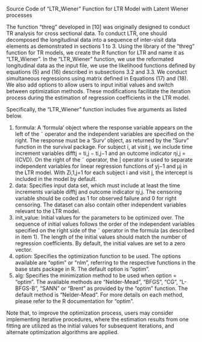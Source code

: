 Source Code of “LTR_Wiener” Function for LTR Model with Latent Wiener processes

The function “threg” developed in [10] was originally designed to conduct TR analysis for cross sectional data. 
To conduct LTR, one should decomposed the longitudinal data into a sequence of inter-visit data elements as demonstrated in sections 1 to 3. 
Using the library of the “threg” function for TR models, we create the R function for LTR and name it as “LTR_Wiener”. 
In the “LTR_Wiener” function, we use the reformated longitudinal data as the input file, 
we use the likelihood functions defined by equations (5) and (16) described in subsections 3.2 and 3.3. 
We conduct simultaneous regressions using matrix defined in Equations (17) and (18). 
We also add options to allow users to input initial values and switch between optimization methods. 
These modifications facilitate the iteration process during the estimation of regression coefficients in the LTR model.

Specifically, the “LTR_Wiener” function includes five arguments as listed below.
1. formula: A ‘formula’ object where the response variable appears on the left of the ˜ operator and the independent variables are specified on the right. 
   The response must be a ‘Surv’ object, as returned by the “Surv” function in the survival package. 
   For subject i, at visit j, we include time increment variables difftj = ti,j − ti,j−1 and an outcome indicator ηi,j = I(CVD). 
   On the right of the ˜ operator, the | operator is used to separate independent variables for linear regression functions of yj−1 and μj in the LTR model. 
   With Zi,1,j=1 for each subject i and visit j, the intercept is included in the model by default. 
2. data: Specifies input data set, which must include at least the time increments variable difftj and outcome indicator ηi,j. 
   The censoring variable should be coded as 1 for observed failure and 0 for right censoring. 
   The dataset can also contain other independent variables relevant to the LTR model. 
3. init_value: Initial values for the parameters to be optimized over. 
   The sequence of initial values follows the order of the independent variables specified on the right side of the ˜ operator in the formula (as described in item 1). 
   The length of the initial values should match the number of regression coefficients. 
   By default, the initial values are set to a zero vector. 
4. option: Specifies the optimization function to be used. The options available are “optim” or “nlm”, referring to the respective functions in the base stats package in R. 
   The default option is “optim”. 
5. alg: Specifies the minimization method to be used when option = “optim”. 
   The available methods are “Nelder-Mead”, “BFGS”, “CG”, “L-BFGS-B”, “SANN” or “Brent” as provided by the “optim” function. The default method is “Nelder-Mead”. 
   For more details on each method, please refer to the R documentation for “optim”.

Note that, to improve the optimization process, users may consider implementing iterative procedures, 
where the estimation results from one fitting are utilized as the initial values for subsequent iterations, 
and alternate optimization algorithms are applied.
